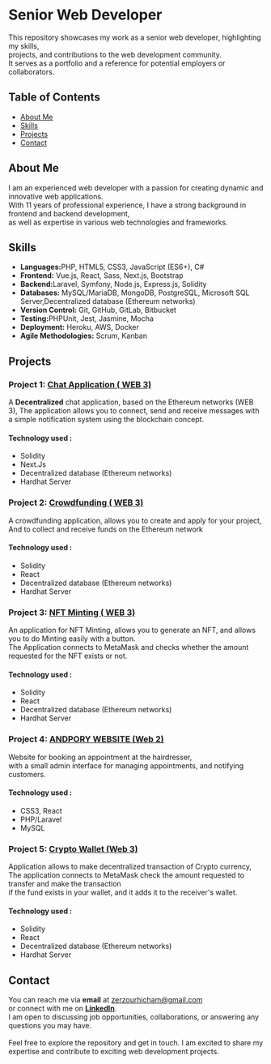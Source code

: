 <h1>Senior Web Developer</h1>
<p>
  This repository showcases my work as a senior web developer, highlighting my skills, <br>
  projects, and contributions to the web development community. <br>
  It serves as a portfolio and a reference for potential employers or collaborators.
</p>

<h2>Table of Contents</h2>
<ul>
  <li><a href="#about_me">About Me</a></li>
  <li><a href="#skills">Skills</a></li>
  <li><a href="#projects">Projects</a></li>
  <li><a href="#contact">Contact</a></li>
</ul>
<div id="about_me">
  <h2>About Me</h2>
  <p>
    I am an experienced web developer with a passion for creating dynamic and innovative web applications. <br>
    With 11 years of professional experience, I have a strong background in frontend and backend development, <br>
    as well as expertise in various web technologies and frameworks.
  </p>
</div>
<div id="skills">
  <h2>Skills</h2>
  <p>
  <ul>
    <li> <b>Languages:</b>PHP, HTML5, CSS3, JavaScript (ES6+), C#</li>
    <li><b>Frontend:</b> Vue.js, React, Sass, Next.js, Bootstrap</li>
    <li><b>Backend:</b>Laravel, Symfony, Node.js, Express.js, Solidity</li>
    <li><b>Databases:</b> MySQL/MariaDB, MongoDB, PostgreSQL, Microsoft SQL Server,Decentralized database (Ethereum networks) </li>
    <li><b>Version Control:</b> Git, GitHub, GitLab, Bitbucket</li>
    <li><b>Testing:</b>PHPUnit, Jest, Jasmine, Mocha</li>
    <li><b>Deployment:</b> Heroku, AWS, Docker</li>
    <li><b>Agile Methodologies:</b> Scrum, Kanban</li>
  </ul>
  </p>
  </div>

<div id="projects">
  <h2>Projects</h2>
  
  <h3>Project 1: <a href="https://github.com/HichamZerzour/Chat-Application__Solidity_Next.js-WEB3">Chat Application ( WEB 3)</a></h3>
  <p>
    A <b>Decentralized</b> chat application, based on the Ethereum networks (WEB 3),
    The application allows you to connect, send and receive messages with a simple notification system using the blockchain concept.
  <h4>Technology used :</h4>
  <ul>
    <li>Solidity</li>
    <li>Next.Js</li>
    <li>Decentralized database (Ethereum networks)</li>
    <li>Hardhat Server</li>
  </ul>
  </p>
  
  <h3>Project 2: <a href="https://github.com/HichamZerzour/Crowdfunding__Solidity_React-Web3">Crowdfunding  ( WEB 3)</a></h3>
  <p>
  A crowdfunding application, allows you to create and apply for your project, <br>
  And to collect and receive funds on the Ethereum network
<h4>Technology used :</h4>
<ul>
  <li>Solidity</li>
  <li>React</li>
  <li>Decentralized database (Ethereum networks)</li>
  <li>Hardhat Server</li>
</ul>
</p>

<h3>Project 3: <a href="https://github.com/HichamZerzour/NFT-Minting__Solidity_React-WEB3">NFT Minting  ( WEB 3)</a></h3>
<p>
  An application for NFT Minting, allows you to generate an NFT, and allows you to do Minting easily with a button. <br>
  The Application connects to MetaMask and checks whether the amount requested for the NFT exists or not.
<h4>Technology used :</h4>
<ul>
  <li>Solidity</li>
  <li>React</li>
  <li>Decentralized database (Ethereum networks)</li>
  <li>Hardhat Server</li>
</ul>
</p>

<h3>Project 4: <a href="https://github.com/HichamZerzour/ANDPORY_Laravel_React">ANDPORY WEBSITE (Web 2)</a></h3>
<p>
  Website for booking an appointment at the hairdresser, <br>
  with a small admin interface for managing appointments, and notifying customers.
<h4>Technology used :</h4>
<ul>
  <li>CSS3, React</li>
  <li>PHP/Laravel</li>
  <li>MySQL</li>
</ul>
</p>

<h3>Project 5: <a href="https://github.com/HichamZerzour/Crypto-Wallet__Solidity_react-WEB3">Crypto Wallet (Web 3)</a></h3>
<p>
  Application allows to make decentralized transaction of Crypto currency,<br>
  The application connects to MetaMask check the amount requested to transfer and make the transaction <br>
  if the fund exists in your wallet, and it adds it to the receiver's wallet.
<h4>Technology used :</h4>
<ul>
  <li>Solidity</li>
  <li>React</li>
  <li>Decentralized database (Ethereum networks)</li>
  <li>Hardhat Server</li>
</ul>
</p>
</div>

<div id="contact">
  <h2>Contact</h2>
  You can reach me via <b>email</b> at <a href="mailto:zerzourhicham@gmail.com">zerzourhicham@gmail.com</a> <br>
  or connect with me on <a href="https://www.linkedin.com/in/hicham-zerzour/" target="_blank"><b>LinkedIn</b></a>. <br>
  I am open to discussing job opportunities, collaborations, or answering any questions you may have.
  <br><br>
  Feel free to explore the repository and get in touch. I am excited to share my expertise and contribute to exciting web development projects.
</div>
